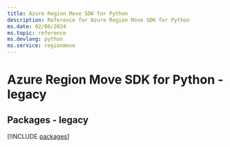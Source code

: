 ```yaml
---
title: Azure Region Move SDK for Python
description: Reference for Azure Region Move SDK for Python
ms.date: 02/08/2024
ms.topic: reference
ms.devlang: python
ms.service: regionmove
---
```

# Azure Region Move SDK for Python - legacy
## Packages - legacy
[!INCLUDE [packages](region-move-index.md)]